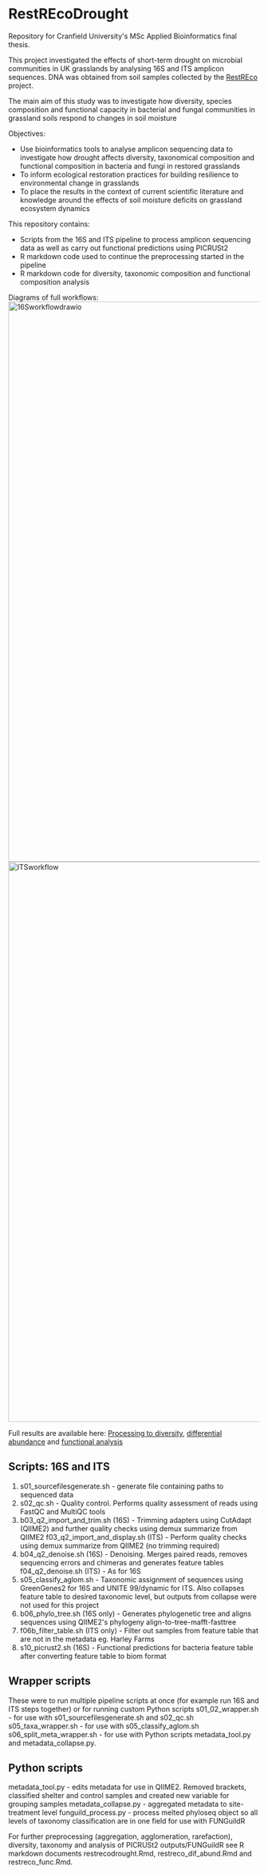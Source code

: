 # RestREcoDrought

Repository for Cranfield University's MSc Applied Bioinformatics final thesis.

This project investigated the effects of short-term drought on microbial communities in UK grasslands by analysing 16S and ITS amplicon sequences. DNA was obtained from soil samples collected by the <a href="https://restreco.com/">RestREco</a> project.

The main aim of this study was to investigate how diversity, species composition and functional capacity in bacterial and fungal communities in grassland soils respond to changes in soil moisture

Objectives:
- Use bioinformatics tools to analyse amplicon sequencing data to investigate how drought affects diversity, taxonomical composition and functional composition in bacteria and fungi in restored grasslands
- To inform ecological restoration practices for building resilience to environmental change in grasslands
- To place the results in the context of current scientific literature and knowledge around the effects of soil moisture deficits on grassland ecosystem dynamics

This repository contains:
- Scripts from the 16S and ITS pipeline to process amplicon sequencing data as well as carry out functional predictions using PICRUSt2
- R markdown code used to continue the preprocessing started in the pipeline
- R markdown code for diversity, taxonomic composition and functional composition analysis

Diagrams of full workflows:
<img width="758" height="1121" alt="16Sworkflowdrawio" src="https://github.com/user-attachments/assets/011aa5ba-1a2b-4f40-b283-7c35d3c3d556" />
<img width="755" height="1121" alt="ITSworkflow" src="https://github.com/user-attachments/assets/ccfbaca0-7d05-416c-a920-6c6807ee2cac" />

Full results are available here: <a href="https://kerrycranfield.github.io/RestREcoDrought/restrecodrought.html">Processing to diversity</a>, <a href="https://kerrycranfield.github.io/RestREcoDrought/restreco_diff_abund.html">differential abundance</a> and <a href="https://kerrycranfield.github.io/RestREcoDrought/restreco_func.html">functional analysis</a>

## Scripts: 16S and ITS
1. s01_sourcefilesgenerate.sh - generate file containing paths to sequenced data
2. s02_qc.sh - Quality control. Performs quality assessment of reads using FastQC and MultiQC tools
3. b03_q2_import_and_trim.sh (16S) - Trimming adapters using CutAdapt (QIIME2) and further quality checks using demux summarize from QIIME2 
   f03_q2_import_and_display.sh (ITS) - Perform quality checks using demux summarize from QIIME2 (no trimming required)
4. b04_q2_denoise.sh (16S) - Denoising. Merges paired reads, removes sequencing errors and chimeras and generates feature tables
   f04_q2_denoise.sh (ITS) - As for 16S
5. s05_classify_aglom.sh - Taxonomic assignment of sequences using GreenGenes2 for 16S and UNITE 99/dynamic for ITS. Also collapses feature table to desired taxonomic level, but outputs from collapse were not used for this project
6. b06_phylo_tree.sh (16S only) - Generates phylogenetic tree and aligns sequences using QIIME2's phylogeny align-to-tree-mafft-fasttree
7. f06b_filter_table.sh (ITS only) - Filter out samples from feature table that are not in the metadata eg. Harley Farms
8. s10_picrust2.sh (16S) - Functional predictions for bacteria feature table after converting feature table to biom format

## Wrapper scripts
These were to run multiple pipeline scripts at once (for example run 16S and ITS steps together) or for running custom Python scripts
s01_02_wrapper.sh - for use with s01_sourcefilesgenerate.sh and s02_qc.sh
s05_taxa_wrapper.sh - for use with s05_classify_aglom.sh
s06_split_meta_wrapper.sh - for use with Python scripts metadata_tool.py and metadata_collapse.py.

## Python scripts
metadata_tool.py - edits metadata for use in QIIME2. Removed brackets, classified shelter and control samples and created new variable for grouping samples
metadata_collapse.py - aggregated metadata to site-treatment level
funguild_process.py - process melted phyloseq object so all levels of taxonomy classification are in one field for use with FUNGuildR 

For further preprocessing (aggregation, agglomeration, rarefaction), diversity, taxonomy and analysis of PICRUSt2 outputs/FUNGuildR see R markdown documents restrecodrought.Rmd, restreco_dif_abund.Rmd and restreco_func.Rmd.
